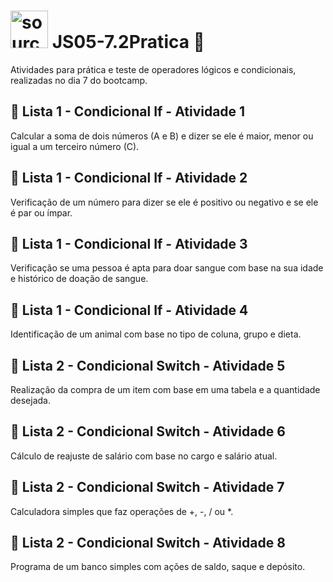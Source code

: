 # <img src="https://i.imgur.com/r9lrbPG.png" title="source: imgur.com" width="60px"/> JS05-7.2Pratica 📖
Atividades para prática e teste de operadores lógicos e condicionais, realizadas no dia 7 do bootcamp.

## 📝 Lista 1 - Condicional If - Atividade 1
Calcular a soma de dois números (A e B) e dizer se ele é maior, menor ou igual a um terceiro número (C).

## 📝 Lista 1 - Condicional If - Atividade 2
Verificação de um número para dizer se ele é positivo ou negativo e se ele é par ou ímpar.

## 📝 Lista 1 - Condicional If - Atividade 3
Verificação se uma pessoa é apta para doar sangue com base na sua idade e histórico de doação de sangue.

## 📝 Lista 1 - Condicional If - Atividade 4
Identificação de um animal com base no tipo de coluna, grupo e dieta.

## 📝 Lista 2 - Condicional Switch - Atividade 5
Realização da compra de um item com base em uma tabela e a quantidade desejada.

## 📝 Lista 2 - Condicional Switch - Atividade 6
Cálculo de reajuste de salário com base no cargo e salário atual.

## 📝 Lista 2 - Condicional Switch - Atividade 7
Calculadora simples que faz operações de +, -, / ou *.

## 📝 Lista 2 - Condicional Switch - Atividade 8
Programa de um banco simples com ações de saldo, saque e depósito.